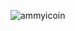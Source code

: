 ![ammyicoin](https://user-images.githubusercontent.com/121312707/229454949-f405d068-d3ea-44d6-86a2-91dd54b456d2.png)
